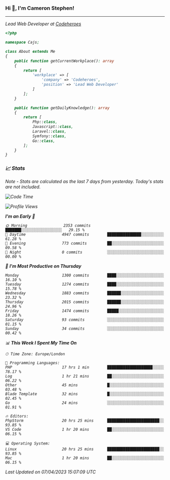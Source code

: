 ### Hi 👋, I'm Cameron Stephen!
<hr>
<p><em>Lead Web Developer at <a href="https://codeheroes.co.uk">Codeheroes</a></p>


```php
<?php

namespace Cajs;

class About extends Me
{
    public function getCurrentWorkplace(): array
    {
        return [
            'workplace' => [
                'company' => 'Codeheroes',
                'position' => 'Lead Web Developer'
            ]
        ];
    }

    public function getDailyKnowledge(): array
    {
        return [
            Php::class,
            Javascript::class,
            Laravel::class,
            Symfony::class,
            Go::class,
        ];
    }
}
```

### 📈 Stats
<p><em>Note - Stats are calculated as the last 7 days from yesterday. Today's stats are not included.</em></p>


<!--START_SECTION:waka-->
![Code Time](http://img.shields.io/badge/Code%20Time-3%2C287%20hrs%205%20mins-blue)

![Profile Views](http://img.shields.io/badge/Profile%20Views-3-blue)

**I'm an Early 🐤** 

```text
🌞 Morning                2353 commits        ███████░░░░░░░░░░░░░░░░░░   29.15 % 
🌆 Daytime                4947 commits        ███████████████░░░░░░░░░░   61.28 % 
🌃 Evening                773 commits         ██░░░░░░░░░░░░░░░░░░░░░░░   09.58 % 
🌙 Night                  0 commits           ░░░░░░░░░░░░░░░░░░░░░░░░░   00.00 % 
```
📅 **I'm Most Productive on Thursday** 

```text
Monday                   1300 commits        ████░░░░░░░░░░░░░░░░░░░░░   16.10 % 
Tuesday                  1274 commits        ████░░░░░░░░░░░░░░░░░░░░░   15.78 % 
Wednesday                1883 commits        ██████░░░░░░░░░░░░░░░░░░░   23.32 % 
Thursday                 2015 commits        ██████░░░░░░░░░░░░░░░░░░░   24.96 % 
Friday                   1474 commits        █████░░░░░░░░░░░░░░░░░░░░   18.26 % 
Saturday                 93 commits          ░░░░░░░░░░░░░░░░░░░░░░░░░   01.15 % 
Sunday                   34 commits          ░░░░░░░░░░░░░░░░░░░░░░░░░   00.42 % 
```


📊 **This Week I Spent My Time On** 

```text
🕑︎ Time Zone: Europe/London

💬 Programming Languages: 
PHP                      17 hrs 1 min        ████████████████████░░░░░   78.17 % 
Log                      1 hr 21 mins        ██░░░░░░░░░░░░░░░░░░░░░░░   06.22 % 
Other                    45 mins             █░░░░░░░░░░░░░░░░░░░░░░░░   03.48 % 
Blade Template           32 mins             █░░░░░░░░░░░░░░░░░░░░░░░░   02.45 % 
Go                       24 mins             ░░░░░░░░░░░░░░░░░░░░░░░░░   01.91 % 

🔥 Editors: 
PhpStorm                 20 hrs 25 mins      ███████████████████████░░   93.85 % 
VS Code                  1 hr 20 mins        ██░░░░░░░░░░░░░░░░░░░░░░░   06.15 % 

💻 Operating System: 
Linux                    20 hrs 25 mins      ███████████████████████░░   93.85 % 
Mac                      1 hr 20 mins        ██░░░░░░░░░░░░░░░░░░░░░░░   06.15 % 
```


 Last Updated on 07/04/2023 15:07:09 UTC
<!--END_SECTION:waka-->
